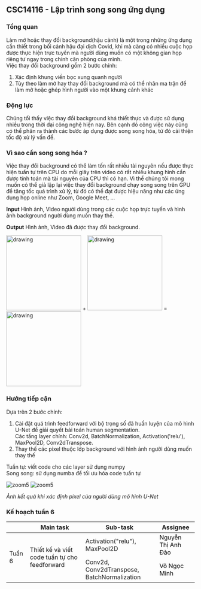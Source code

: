 ## CSC14116 - Lập trình song song ứng dụng

### Tổng quan
Làm mở hoặc thay đổi background(hậu cảnh) là một trong những ứng dụng cần thiết trong bối cảnh hậu đại dịch Covid, khi mà càng có nhiều cuộc họp được thực hiện trực tuyến mà người dùng muốn có một không gian họp riêng tư ngay trong chính căn phòng của mình. \
Việc thay đổi background gồm 2 bước chính:
 1. Xác định khung viền bọc xung quanh người
 2. Tùy theo làm mờ hay thay đổi background mà có thể nhân ma trận để làm mờ hoặc ghép hình người vào một khung cảnh khác

### Động lực
Chúng tối thấy việc thay đổi background khá thiết thực và được sử dụng nhiều trong thời đại công nghệ hiện nay. Bên cạnh đó công việc này cũng có thể phân ra thành các bước áp dụng được song song hóa, từ đó cải thiện tốc độ xử lý vấn đề. 

### Vì sao cần song song hóa ?
Việc thay đổi background có thể làm tốn rất nhiều tài nguyên nếu được thực hiện tuần tự trên CPU do mỗi giây trên video có rất nhiều khung hình cần được tính toán mà tài nguyên của CPU thì có hạn. Vì thể chúng tôi mong muốn có thể giả lập lại việc thay đổi background chạy song song trên GPU để tăng tốc quá trình xử lý, từ đó có thể đạt được hiệu năng như các ứng dụng họp online như Zoom, Google Meet, ...

**Input**
Hình ảnh, Video người dùng trong các cuộc họp trực tuyến và hình ảnh background người dùng muốn thay thế.

**Output**
Hình ảnh, Video đã được thay đổi background.


<img src="https://user-images.githubusercontent.com/50958253/174557063-b2699158-4098-4929-b501-bc23eb55f2b0.png" alt="drawing" width="200"/> + <img src="https://user-images.githubusercontent.com/50958253/174557523-737ec1d9-5514-4a00-9d6f-6b0440eaf718.png" alt="drawing" width="200"/>
 = <img src="https://user-images.githubusercontent.com/50958253/174557505-e5784dcb-51b3-4c77-b6a7-36073d5a4e35.png" alt="drawing" width="200"/>


### Hướng tiếp cận 
Dựa trên 2 bước chính:
1. Cài đặt quá trình feedforward với bộ trọng số đã huấn luyện của mô hình U-Net để giải quyết bài toán human segmentation. \
   Các tầng layer chính: Conv2d, BatchNormalization, Activation('relu'), MaxPool2D, Conv2dTranspose. 
2. Thay thế các pixel thuộc lớp background với hình ảnh người dùng muốn thay thế
 
Tuần tự: viết code cho các layer sử dụng numpy \
Song song: sử dụng numba để tối ưu hóa code tuần tự     

![zoom5](https://user-images.githubusercontent.com/47071155/174651030-3d2a6216-8f11-4ee7-953e-9dae594b5348.jpg)
![zoom5](https://user-images.githubusercontent.com/47071155/174651046-1113c81a-2350-48c7-a774-5df50772c8cf.jpg)

_Ảnh kết quả khi xác định pixel của người dùng mô hình U-Net_

### Kế hoạch tuần 6
<table class="tg">
<thead>
  <tr>
    <th class="tg-0pky"></th>
    <th class="tg-rk9a">Main task</th>
    <th class="tg-rk9a">Sub-task</th>
    <th class="tg-rk9a">Assignee</th>
  </tr>
</thead>
<tbody>
  <tr>
    <td class="tg-9hil" rowspan="2">Tuần 6</td>
    <td class="tg-9wq8" rowspan="2">Thiết kế và viết code tuần tự cho feedforward</td>
    <td class="tg-0pky">Activation("relu"), MaxPool2D</td>
    <td class="tg-kgv7"><span style="color:#000">Nguyễn Thị Anh Đào</span></td>
  </tr>
  <tr>
    <td class="tg-0pky">Conv2d, Conv2dTranspose, BatchNormalization</td>
    <td class="tg-kgv7"><span style="color:#000">Võ Ngọc Minh</span></td>
  </tr>
</tbody>
</table>
